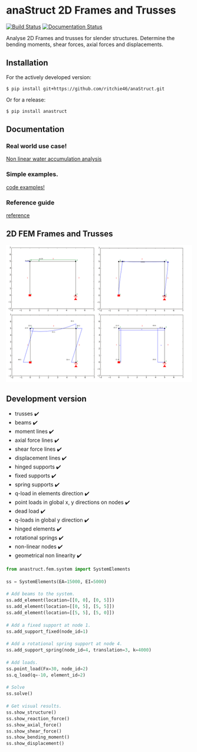 # anaStruct 2D Frames and Trusses
[![Build Status](https://travis-ci.org/ritchie46/anaStruct.svg?branch=master)](https://travis-ci.org/ritchie46/anaStruct)
[![Documentation Status](https://readthedocs.org/projects/anastruct/badge/?version=latest)](http://anastruct.readthedocs.io/en/latest/?badge=latest)

Analyse 2D Frames and trusses for slender structures. Determine the bending moments, shear forces, axial forces and displacements.

## Installation

For the actively developed version:
```
$ pip install git+https://github.com/ritchie46/anaStruct.git
```

Or for a release:
```
$ pip install anastruct
```

## Documentation

### Real world use case!
[Non linear water accumulation analysis](https://ritchievink.com/blog/2017/08/23/a-nonlinear-water-accumulation-analysis-in-python/)

### Simple examples.

[code examples!](https://ritchievink.com/blog/2017/01/12/python-1d-fem-example-1/)

### Reference guide

[reference](http://anastruct.readthedocs.io)

## 2D FEM Frames and Trusses
![](images/rand/structure.png)

## Development version

* trusses :heavy_check_mark:
* beams :heavy_check_mark:
* moment lines :heavy_check_mark:
* axial force lines :heavy_check_mark:
* shear force lines :heavy_check_mark:
* displacement lines :heavy_check_mark:
* hinged supports :heavy_check_mark:
* fixed supports :heavy_check_mark:
* spring supports :heavy_check_mark:
* q-load in elements direction :heavy_check_mark:
* point loads in global x, y directions on nodes :heavy_check_mark:
* dead load :heavy_check_mark:
* q-loads in global y direction :heavy_check_mark:
* hinged elements :heavy_check_mark:
* rotational springs :heavy_check_mark:
* non-linear nodes :heavy_check_mark:
* geometrical non linearity :heavy_check_mark:

```python
from anastruct.fem.system import SystemElements

ss = SystemElements(EA=15000, EI=5000)

# Add beams to the system.
ss.add_element(location=[[0, 0], [0, 5]])
ss.add_element(location=[[0, 5], [5, 5]])
ss.add_element(location=[[5, 5], [5, 0]])

# Add a fixed support at node 1.
ss.add_support_fixed(node_id=1)

# Add a rotational spring support at node 4.
ss.add_support_spring(node_id=4, translation=3, k=4000)

# Add loads.
ss.point_load(Fx=30, node_id=2)
ss.q_load(q=-10, element_id=2)

# Solve
ss.solve()

# Get visual results.
ss.show_structure()
ss.show_reaction_force()
ss.show_axial_force()
ss.show_shear_force()
ss.show_bending_moment()
ss.show_displacement()
```
